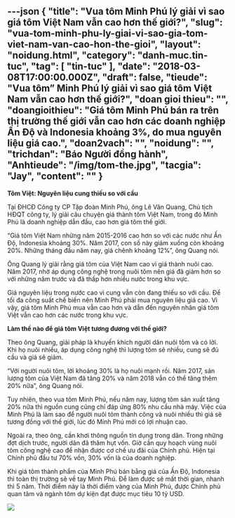---json
{
    "title": "Vua tôm Minh Phú lý giải vì sao giá tôm Việt Nam vẫn cao hơn thế giới?",
    "slug": "vua-tom-minh-phu-ly-giai-vi-sao-gia-tom-viet-nam-van-cao-hon-the-gioi",
    "layout": "noidung.html",
    "category": "danh-muc.tin-tuc",
    "tag": [
        "tin-tuc"
    ],
    "date": "2018-03-08T17:00:00.000Z",
    "draft": false,
    "tieude": "Vua tôm” Minh Phú lý giải vì sao giá tôm Việt Nam vẫn cao hơn thế giới?",
    "doan gioi thieu": "",
    "doangioithieu": "Giá tôm Minh Phú bán ra trên thị trường thế giới vẫn cao hơn các doanh nghiệp Ấn Độ và Indonesia khoảng 3%, do mua nguyên liệu giá cao.",
    "doan2vach": "",
    "noidung": "",
    "trichdan": "Báo Người đồng hành",
    "Anhtieude": "/img/tom-the.jpg",
    "tacgia": "Jay",
    "__content__": ""
}
---
<p><span style="font-size:14px"><strong>T&ocirc;m Việt: Nguy&ecirc;n liệu cung thiếu so với cầu</strong></span></p>

<p><span style="font-size:14px">Tại ĐHCĐ C&ocirc;ng ty CP Tập đo&agrave;n Minh Ph&uacute;, &ocirc;ng L&ecirc; Văn Quang, Chủ tịch HĐQT c&ocirc;ng ty, l&yacute; giải c&acirc;u chuyện gi&aacute; th&agrave;nh t&ocirc;m Việt Nam, trong đ&oacute; Minh Ph&uacute; l&agrave; doanh nghiệp dẫn đầu, cao hơn gi&aacute; t&ocirc;m thế giới.</span></p>

<p><span style="font-size:14px">&ldquo;Gi&aacute; t&ocirc;m Việt Nam những năm 2015-2016 cao hơn so với c&aacute;c nước như Ấn Độ, Indonesia khoảng 30%. Năm 2017, con số n&agrave;y giảm xuống c&ograve;n khoảng 20%. Những th&aacute;ng đầu năm nay, gi&aacute; ch&ecirc;nh khoảng 12%&rdquo;, &ocirc;ng Quang n&oacute;i.</span></p>

<p><span style="font-size:14px">&Ocirc;ng Quang l&yacute; giải rằng gi&aacute; t&ocirc;m của Việt Nam cao v&igrave; gi&aacute; th&agrave;nh nu&ocirc;i cao. Năm 2017, nhờ &aacute;p dụng c&ocirc;ng nghệ trong nu&ocirc;i t&ocirc;m n&ecirc;n gi&aacute; đ&atilde; giảm hơn so với những năm trước v&agrave; đ&atilde; thấp hơn nhiều nước trong khu vực.</span></p>

<p><span style="font-size:14px">Gi&aacute; nguy&ecirc;n liệu trong nước cao v&igrave; cung vẫn c&ograve;n đang thiếu so với cầu. Để tối đa c&ocirc;ng suất chế biến n&ecirc;n Minh Ph&uacute; phải mua nguy&ecirc;n liệu gi&aacute; cao. V&igrave; vậy, gi&aacute; t&ocirc;m Minh Ph&uacute; mua vẫn cao hơn v&agrave; dẫn đến nguy&ecirc;n nh&acirc;n gi&aacute; t&ocirc;m Việt vẫn cao hơn c&aacute;c nước trong khu vực.</span></p>

<p><span style="font-size:14px"><strong>L&agrave;m thế n&agrave;o để gi&aacute; t&ocirc;m Việt tương đương với thế giới?</strong></span></p>

<p><span style="font-size:14px">Theo &ocirc;ng Quang, giải ph&aacute;p l&agrave; khuyến kh&iacute;ch người d&acirc;n nu&ocirc;i t&ocirc;m v&agrave; c&oacute; lời. Khi họ nu&ocirc;i nhiều, &aacute;p dụng c&ocirc;ng nghệ th&igrave; lượng t&ocirc;m sẽ nhiều, cung sẽ đủ cầu v&agrave; gi&aacute; sẽ giảm.</span></p>

<p><span style="font-size:14px">&ldquo;Với người nu&ocirc;i t&ocirc;m, lời khoảng 30% l&agrave; họ nu&ocirc;i mạnh rồi. Năm 2017, sản lượng t&ocirc;m của Việt Nam đ&atilde; tăng 20% v&agrave; năm 2018 vẫn c&oacute; thể tăng th&ecirc;m 20% nữa&rdquo;, &ocirc;ng Quang n&oacute;i.</span></p>

<p><span style="font-size:14px">Tuy nhi&ecirc;n, theo vua t&ocirc;m Minh Ph&uacute;, nếu năm nay, lượng t&ocirc;m sản xuất tăng 20% nữa th&igrave; nguồn cung cũng chỉ đ&aacute;p ứng 80% nhu cầu nh&agrave; m&aacute;y. Việc của Minh Ph&uacute; l&agrave; l&agrave;m sao để người nu&ocirc;i t&ocirc;m th&agrave;nh c&ocirc;ng v&agrave; nu&ocirc;i nhiều th&igrave; gi&aacute; sẽ tương đồng với thế giới, l&uacute;c đ&oacute; Minh Ph&uacute; mới c&oacute; lợi nhuận cao.</span></p>

<p><span style="font-size:14px">Ngo&agrave;i ra, theo &ocirc;ng, cần khơi th&ocirc;ng nguồn t&iacute;n dụng trong d&acirc;n. Trong những đợt dịch trước, người d&acirc;n đ&atilde; th&acirc;m hụt vốn. Giờ cần quy hoạch v&ugrave;ng nu&ocirc;i t&ocirc;m c&ocirc;ng nghệ cao để nhận được cơ chế ưu đ&atilde;i của Ch&iacute;nh phủ. Hiện tại Ch&iacute;nh phủ đầu tư 70% vốn, 30% vốn l&agrave; của doanh nghiệp.</span></p>

<p><span style="font-size:14px">Khi gi&aacute; t&ocirc;m th&agrave;nh phẩm của Minh Ph&uacute; b&aacute;n bằng gi&aacute; của Ấn Độ, Indonesia th&igrave; to&agrave;n thị trường sẽ về tay Minh Ph&uacute;. Để l&agrave;m được sẽ mất thời gian, nhanh th&igrave; 5 năm. Thời điểm n&agrave;y l&agrave; thời điểm v&agrave;ng của Minh Ph&uacute;, được Ch&iacute;nh phủ quan t&acirc;m v&agrave; ng&agrave;nh t&ocirc;m dự kiện đạt được mục ti&ecirc;u 10 tỷ USD.</span></p>

<p><span style="font-size:14px"><img src="http://images.ndh.vn/Images/Uploaded/Share/2018/03/10/51fIMG8661.PNG" /></span></p>
